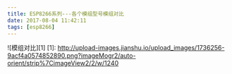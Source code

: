 ```yaml
---
title: ESP8266系列---各个模组型号模组对比
date: 2017-08-04 11:42:11
tags: [esp8266]
---
```

![模组对比][1]
[1]: http://upload-images.jianshu.io/upload_images/1736256-9acf4a0574852890.png?imageMogr2/auto-orient/strip%7CimageView2/2/w/1240